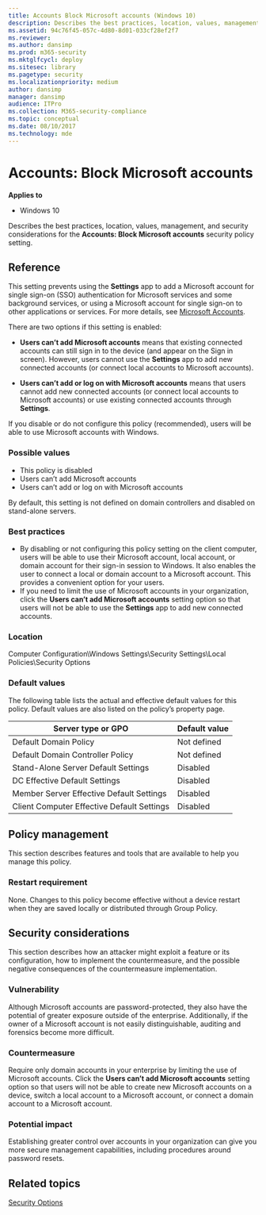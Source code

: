 ```yaml
---
title: Accounts Block Microsoft accounts (Windows 10)
description: Describes the best practices, location, values, management, and security considerations for the Accounts Block Microsoft accounts security policy setting.
ms.assetid: 94c76f45-057c-4d80-8d01-033cf28ef2f7
ms.reviewer: 
ms.author: dansimp
ms.prod: m365-security
ms.mktglfcycl: deploy
ms.sitesec: library
ms.pagetype: security
ms.localizationpriority: medium
author: dansimp
manager: dansimp
audience: ITPro
ms.collection: M365-security-compliance
ms.topic: conceptual
ms.date: 08/10/2017
ms.technology: mde
---
```


# Accounts: Block Microsoft accounts

**Applies to**
-   Windows 10

Describes the best practices, location, values, management, and security considerations for the **Accounts: Block Microsoft accounts** security policy setting.

## Reference

This setting prevents using the **Settings** app to add a Microsoft account for single sign-on (SSO) authentication for Microsoft services and some background services, or using a Microsoft account for single sign-on to other applications or services. For more details, see [Microsoft Accounts](https://docs.microsoft.com/windows/security/identity-protection/access-control/microsoft-accounts).

There are two options if this setting is enabled:

- **Users can’t add Microsoft accounts** means that existing connected accounts can still sign in to the device (and appear on the Sign in screen). However, users cannot use the **Settings** app to add new connected accounts (or connect local accounts to Microsoft accounts).

- **Users can’t add or log on with Microsoft accounts** means that users cannot add new connected accounts (or connect local accounts to Microsoft accounts) or use existing connected accounts through **Settings**.

If you disable or do not configure this policy (recommended), users will be able to use Microsoft accounts with Windows.

### Possible values
-   This policy is disabled
-   Users can’t add Microsoft accounts
-   Users can’t add or log on with Microsoft accounts

By default, this setting is not defined on domain controllers and disabled on stand-alone servers.

### Best practices

-   By disabling or not configuring this policy setting on the client computer, users will be able to use their Microsoft account, local account, or domain account for their sign-in session to Windows. It also enables the user to connect a local or domain account to a Microsoft account. This provides a convenient option for your users.
-   If you need to limit the use of Microsoft accounts in your organization, click the **Users can’t add Microsoft accounts** setting option so that users will not be able to use the **Settings** app to add new connected accounts.

### Location

Computer Configuration\\Windows Settings\\Security Settings\\Local Policies\\Security Options

### Default values

The following table lists the actual and effective default values for this policy. Default values are also listed on the policy’s property page.

| Server type or GPO | Default value |
| - | - |
| Default Domain Policy | Not defined |
| Default Domain Controller Policy | Not defined |
| Stand-Alone Server Default Settings | Disabled |
| DC Effective Default Settings | Disabled |
| Member Server Effective Default Settings | Disabled |
| Client Computer Effective Default Settings | Disabled |
 
## Policy management

This section describes features and tools that are available to help you manage this policy.

### Restart requirement

None. Changes to this policy become effective without a device restart when they are saved locally or distributed through Group Policy.

## Security considerations

This section describes how an attacker might exploit a feature or its configuration, how to implement the countermeasure, and the possible negative consequences of the countermeasure implementation.

### Vulnerability

Although Microsoft accounts are password-protected, they also have the potential of greater exposure outside of the enterprise. Additionally, if the owner of a Microsoft account is not easily distinguishable, auditing and forensics become more difficult.

### Countermeasure

Require only domain accounts in your enterprise by limiting the use of Microsoft accounts. Click the **Users can’t add Microsoft accounts** setting option so that users will not be able to create new Microsoft accounts on a device, switch a local account to a Microsoft account, or connect a domain account to a Microsoft account.

### Potential impact

Establishing greater control over accounts in your organization can give you more secure management capabilities, including procedures around password resets.

## Related topics

[Security Options](security-options.md)
 
 
